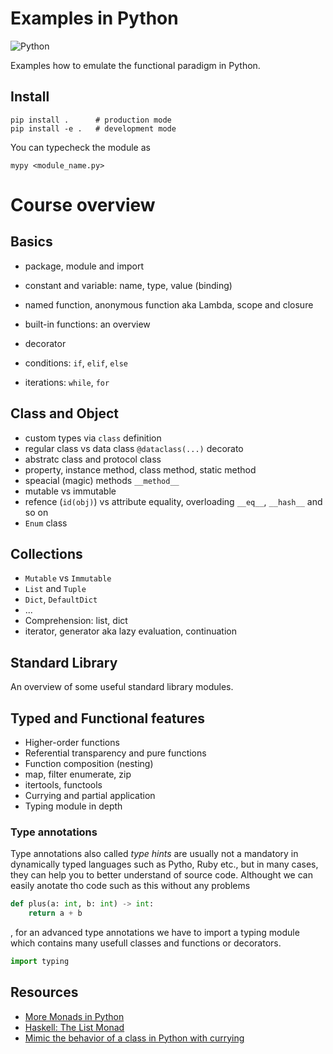 # Examples in Python

![Python](https://img.shields.io/badge/Language-Python-blue.svg)


Examples how to emulate the functional paradigm in Python.

## Install

    pip install .      # production mode
    pip install -e .   # development mode


You can typecheck the module as

    mypy <module_name.py>


# Course overview


## Basics

- package, module and import
- constant and variable: name, type, value (binding)
- named function, anonymous function aka Lambda, scope and closure
- built-in functions: an overview
- decorator

- conditions: `if`, `elif`, `else`
- iterations: `while`, `for`


## Class and Object

- custom types via `class` definition
- regular class vs data class `@dataclass(...)` decorato
- abstratc class and protocol class
- property, instance method, class method, static method
- speacial (magic) methods `__method__`
- mutable vs immutable
- refence (`id(obj)`) vs attribute equality, overloading `__eq__`, `__hash__` and so on
- `Enum` class

## Collections

- `Mutable` vs `Immutable`
- `List` and `Tuple`
- `Dict`, `DefaultDict`
- ...
- Comprehension: list, dict
- iterator, generator aka lazy evaluation, continuation

## Standard Library

An overview of some useful standard library modules.


## Typed and Functional features

- Higher-order functions
- Referential transparency and pure functions
- Function composition (nesting)
- map, filter enumerate, zip
- itertools, functools
- Currying and partial application
- Typing module in depth

### Type annotations

Type annotations also called *type hints* are usually not a mandatory in dynamically typed languages such as Pytho, Ruby etc., but in many cases, they can help you to better understand of source code. Althought we can easily anotate tho code such as this without any problems

```python
def plus(a: int, b: int) -> int:
    return a + b
```

, for an advanced type annotations we have to import a typing module which contains many usefull classes and functions or decorators.

```python
import typing
```

## Resources

- [More Monads in Python](https://medium.com/swlh/more-monads-in-python-178492f482f6)
- [Haskell: The List Monad](https://www.schoolofhaskell.com/school/starting-with-haskell/basics-of-haskell/13-the-list-monad)
- [Mimic the behavior of a class in Python with currying](https://towardsdatascience.com/classes-in-functional-programming-ee48a50b6235)